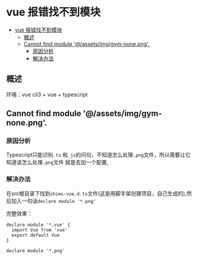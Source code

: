 # vue 报错找不到模块
<!-- TOC -->

- [vue 报错找不到模块](#vue-%e6%8a%a5%e9%94%99%e6%89%be%e4%b8%8d%e5%88%b0%e6%a8%a1%e5%9d%97)
  - [概述](#%e6%a6%82%e8%bf%b0)
  - [Cannot find module '@/assets/img/gym-none.png'.](#cannot-find-module-assetsimggym-nonepng)
    - [原因分析](#%e5%8e%9f%e5%9b%a0%e5%88%86%e6%9e%90)
    - [解决办法](#%e8%a7%a3%e5%86%b3%e5%8a%9e%e6%b3%95)

<!-- /TOC -->
## 概述
环境：vue cli3 + vue + typescript
## Cannot find module '@/assets/img/gym-none.png'.
### 原因分析
Typescript只能识别`.ts` 和`.js`的问句，不知道怎么处理`.png`文件，所以需要让它知道该怎么处理`.png`文件
就是去加一个配置,
### 解决办法
在src根目录下找到`shims-vue.d.ts`文件(这是用脚手架创建项目，自己生成的),然后加入一句话`declare module '*.png'`

完整效果：
```
declare module '*.vue' {
  import Vue from 'vue'
  export default Vue
}

declare module '*.png'
```
